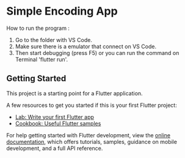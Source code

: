 # Simple Encoding App

How to run the program :

1. Go to the folder with VS Code.
2. Make sure there is a emulator that connect on VS Code.
3. Then start debugging (press F5) or you can run the command on Terminal 'flutter run'.

## Getting Started

This project is a starting point for a Flutter application.

A few resources to get you started if this is your first Flutter project:

- [Lab: Write your first Flutter app](https://docs.flutter.dev/get-started/codelab)
- [Cookbook: Useful Flutter samples](https://docs.flutter.dev/cookbook)

For help getting started with Flutter development, view the
[online documentation](https://docs.flutter.dev/), which offers tutorials,
samples, guidance on mobile development, and a full API reference.
